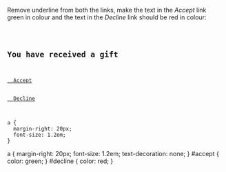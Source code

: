 Remove underline from both the links,
make the text in the *Accept* link green in colour
and
the text in the *Decline* link should be red
in colour:

<codeblock language="css" type="exercise" testMode="fixedInput">
<code>
<panel language="html">
<h2>You have received a gift</h2>
<a href="#" id="accept">
  Accept
</a>
<a href="#" id="decline">
  Decline
</a>
</panel>
<panel language="css">
a {
  margin-right: 20px;
  font-size: 1.2em;
}
</panel>
</code>

<solution>
a {
  margin-right: 20px;
  font-size: 1.2em;
  text-decoration: none;
}
#accept {
  color: green;
}
#decline {
  color: red;
}
</solution>
</codeblock>